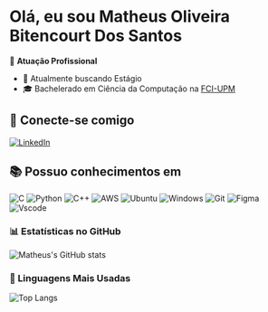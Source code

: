 # Olá, eu sou Matheus Oliveira Bitencourt Dos Santos

🏢 **Atuação Profissional**
- 🚀 Atualmente buscando Estágio
- 🎓 Bachelerado em Ciência da Computação na [FCI-UPM](https://www.mackenzie.br/universidade/unidades-academicas/fci)

## 👋 Conecte-se comigo

[![LinkedIn](https://img.shields.io/badge/LinkedIn-0077B5?style=for-the-badge&logo=linkedin&logoColor=white)](hhttps://www.linkedin.com/in/matheus-oliveira-bitencourt-dos-santos-15132520a/)

## 📚 Possuo conhecimentos em

![C](https://img.shields.io/badge/C-00599C?style=for-the-badge&logo=c&logoColor=white) 
![Python](https://img.shields.io/badge/python-3670A0?style=for-the-badge&logo=python&logoColor=ffdd54)
![C++](https://img.shields.io/badge/C%2B%2B-00599C?style=for-the-badge&logo=c%2B%2B&logoColor=white)
![AWS](https://img.shields.io/badge/AWS-000.svg?style=for-the-badge&logo=amazon-aws&logoColor=white) 
![Ubuntu](https://img.shields.io/badge/Ubuntu-35495E?style=for-the-badge&logo=ubuntu&logoColor=2CA5E0)
![Windows](https://img.shields.io/badge/Windows-000?style=for-the-badge&logo=windows&logoColor=2CA5E0)
![Git](https://img.shields.io/badge/GIT-E44C30?style=for-the-badge&logo=git&logoColor=white)
![Figma](https://img.shields.io/badge/Figma-696969?style=for-the-badge&logo=figma&logoColor=figma)
![Vscode](https://img.shields.io/badge/Vscode-007ACC?style=for-the-badge&logo=visual-studio-code&logoColor=white)

### 📊 Estatísticas no GitHub

![Matheus's GitHub stats](https://github-readme-stats.vercel.app/api?username=MatheusBitencourtSantos&show_icons=true&theme=dracula)

### 🚀 Linguagens Mais Usadas

![Top Langs](https://github-readme-stats.vercel.app/api/top-langs/?username=MatheusBitencourtSantos&layout=compact)
